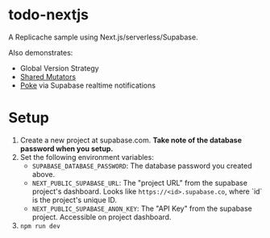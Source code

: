 # todo-nextjs

A Replicache sample using Next.js/serverless/Supabase.

Also demonstrates:

- Global Version Strategy
- [Shared Mutators](https://doc.replicache.dev/howto/share-mutators)
- [Poke](https://doc.replicache.dev/byob/poke) via Supabase realtime notifications

# Setup

<ol>
 <li>Create a new project at supabase.com. <b>Take note of the database password when you setup.</b></li>
 <li>Set the following environment variables:
   <ul>
     <li><code>SUPABASE_DATABASE_PASSWORD</code>: The database password you created above.</li>
     <li><code>NEXT_PUBLIC_SUPABASE_URL</code>: The "project URL" from the supabase project's dashboard. Looks like <code>https://&lt;id&gt;.supabase.co</code>, where `id` is the project's unique ID.</li>
     <li><code>NEXT_PUBLIC_SUPABASE_ANON_KEY</code>: The "API Key" from the supabase project. Accessible on project dashboard.</li>
    </ul>
  </li>
  <li><code>npm run dev</code></li>
</ol>
